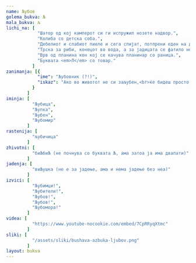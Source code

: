 ```yaml
---
name: Љубов
golema_bukva: Љ
mala_bukva: љ
lichi_na: [
            "Шатор од кој камперот си ги испружил нозете надвор.",
            "Колиба со детска соба.",
            "Дебелиот и слабиот пиеле и сега спијат, потпрени еден на друг.",
            "Трска за риби, конецот во вода, а за јадицата се фатило нешто тешко и крупно.",
            "Врв од планина кон кој се качува планинар со раница.",
            "Буквата <em>Л</em> со товар."
          ]
zanimanja: [{
            "ime": "Љубовник (?!)",
            "iskaz": "Ако во животот не си заљубен,<br>ќе бидеш просто загубен."
          }
        ]
iminja: [
          "Љубица",
          "Љупка",
          "Љубен",
          "Љубомир"
        ]
rastenija: [
          "љубичица"
        ]
zhivotni: [
          "биЉбиЉ (не почнува со буквата Љ, ама затоа ја има двапати)"
        ]
jadenja: [
          "виЉушка (не е за јадење, ама и нема јадење без неа)"
        ]
izvici: [
          "Љубимци!",
          "Љубители!",
          "Љубов!",
          "Љубов!",
          "Љубомора!"
        ]
videa: [
          "https://www.youtube-nocookie.com/embed/7CpRRyqXtmc"
        ]
sliki: [
          "/assets/sliki/bushava-azbuka-ljubov.png"
        ]
layout: bukva
---
```

